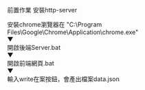前置作業 安裝http-server</br>

安裝chrome瀏覽器在 "C:\Program Files\Google\Chrome\Application\chrome.exe" </br>
▼</br>
開啟後端Server.bat</br>
▼</br>
開啟前端網頁.bat</br>
▼</br>
輸入write在案按鈕，會產出檔案data.json</br>
